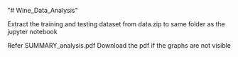 "# Wine_Data_Analysis" 

Extract the training and testing dataset from data.zip to same folder as the jupyter notebook

Refer SUMMARY_analysis.pdf
Download the pdf if the graphs are not visible
